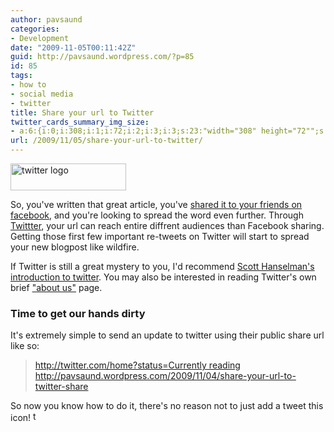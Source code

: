 ```yaml
---
author: pavsaund
categories:
- Development
date: "2009-11-05T00:11:42Z"
guid: http://pavsaund.wordpress.com/?p=85
id: 85
tags:
- how to
- social media
- twitter
title: Share your url to Twitter
twitter_cards_summary_img_size:
- a:6:{i:0;i:308;i:1;i:72;i:2;i:3;i:3;s:23:"width="308" height="72"";s:4:"bits";i:8;s:4:"mime";s:9:"image/png";}
url: /2009/11/05/share-your-url-to-twitter/
---
```


<a href="http://twiter.com" target="_blank"><img class="alignright size-full wp-image-86" title="twitter_logo_resize" src="/wp-content/uploads/2009/11/twitter_logo_resize.png" alt="twitter logo" width="185" height="43" /></a>

So, you've written that great article, you've <a href="http://pavsaund.wordpress.com/2009/10/22/sharing-links-to-facebook">shared it to your friends on facebook</a>, and you're looking to spread the word even further. Through <a href="http://www.twitter.com">Twittter</a>, your url can reach entire diffrent audiences than Facebook sharing. Getting those first few important re-tweets on Twitter will start to spread your new blogpost like wildfire.

If Twitter is still a great mystery to you, I'd recommend <a href="http://hanselman.com">Scott Hanselman's</a> <a href="http://www.hanselman.com/blog/HowToTwitterFirstStepsAndATwitterGlossary.aspx">introduction to twitter</a>. You may also be interested in reading Twitter's own brief <a href="http://twitter.com/about#about">"about us"</a> page.
<h3>Time to get our hands dirty</h3>
It's extremely simple to send an update to twitter using their public share url like so:
<blockquote><a href="http://twitter.com/home?status=Currently reading http://pavsaund.wordpress.com/2009/11/04/share-your-url-to-twitter-share/" target="_blank">http://twitter.com/home?status=Currently reading http://pavsaund.wordpress.com/2009/11/04/share-your-url-to-twitter-share</a></blockquote>
So now you know how to do it, there's no reason not to just add a tweet this icon! <a href="http://twitter.com/home?status=Currently reading http://pavsaund.wordpress.com/2009/11/04/share-your-url-to-twitter-share" target="_blank"><img class="alignnone size-full wp-image-87" title="twitter" src="/wp-content/uploads/2009/11/twitter.gif" alt="tweet this" width="16" height="16" /></a>

<p> </p>

<p> </p>

